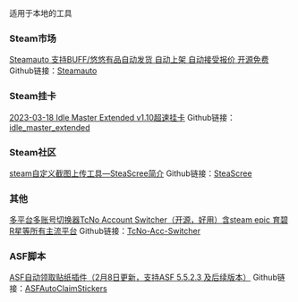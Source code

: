 <!-- ## 本地工具 -->

适用于本地的工具

### Steam市场

[Steamauto 支持BUFF/悠悠有品自动发货 自动上架 自动接受报价 开源免费](https://keylol.com/t889432-1-1)
Github链接：[Steamauto](https://github.com/jiajiaxd/Steamauto)

### Steam挂卡

[2023-03-18 Idle Master Extended v1.10超速挂卡](https://keylol.com/t464477-1-1)
Github链接：[idle_master_extended](https://github.com/JonasNilson/idle_master_extended/)

### Steam社区

[steam自定义截图上传工具—SteaScree简介](https://keylol.com/t800280-1-1)
Github链接：[SteaScree](https://github.com/awthwathje/SteaScree)

### 其他

[多平台多账号切换器TcNo Account Switcher（开源，好用）含steam epic 育碧 R星等所有主流平台](https://keylol.com/t901620-1-1)
Github链接：[TcNo-Acc-Switcher](https://github.com/TCNOco/TcNo-Acc-Switcher)

### ASF脚本

[ASF自动领取贴纸插件（2月8日更新，支持ASF 5.5.2.3 及后续版本）](https://keylol.com/t928966-1-1)
Github链接：[ASFAutoClaimStickers](https://github.com/DevSplash/ASFAutoClaimStickers)
